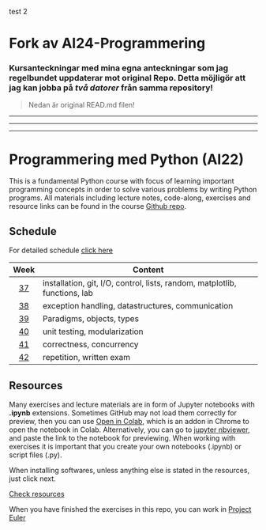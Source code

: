 test 2
# Fork av AI24-Programmering
### Kursanteckningar med mina egna anteckningar som jag regelbundet uppdaterar mot original Repo. Detta möjligör att jag kan jobba på *två datorer* från samma repository!
> Nedan är original READ.md filen!
---
---
---

# Programmering med Python (AI22)

This is a fundamental Python course with focus of learning important programming concepts in order to solve various problems by writing Python programs. All materials including lecture notes, code-along, exercises and resource links can be found in the course [Github repo][ghr].

[ghr]: https://github.com/pr0fez/AI24-Programmering



## Schedule

For detailed schedule [click here][time_sched]

[time_sched]: https://github.com/pr0fez/AI24-Programmering/blob/master/ScheduleAI24.md

|   Week   | Content                                                                                      |
| :------: | -------------------------------------------------------------------------------------------- |
| [37][w1] | installation, git, I/O, control, lists, random, matplotlib, functions, lab                             |
| [38][w2] | exception handling, datastructures, communication                           |
| [39][w3] | Paradigms, objects, types  |
| [40][w4] | unit testing, modularization
| [41][w5] | correctness, concurrency |                                                        
| [42][w6] | repetition, written exam                                              |

[w1]: https://github.com/pr0fez/AI24-Programmering/blob/master/Resources/Week1.md
[w2]: https://github.com/pr0fez/AI24-Programmering/blob/master/Resources/Week2.md
[w3]: https://github.com/pr0fez/AI24-Programmering/blob/master/Resources/Week3.md
[w4]: https://github.com/pr0fez/AI24-Programmering/blob/master/Resources/Week4.md
[w5]: https://github.com/pr0fez/AI24-Programmering/blob/master/Resources/Week5.md
[w6]: https://github.com/pr0fez/AI24-Programmering/blob/master/Resources/Week6.md

## Resources

Many exercises and lecture materials are in form of Jupyter notebooks with **.ipynb** extensions. Sometimes GitHub may not load them correctly for preview, then you can use [Open in Colab][colab_addon], which is an addon in Chrome to open the notebook in Colab. Alternatively, you can go to [jupyter nbviewer][nbviewer], and paste the link to the notebook for previewing. When working with exercises it is important that you create your own notebooks (.ipynb) or script files (.py).

[nbviewer]: https://nbviewer.jupyter.org/
[colab_addon]: https://chrome.google.com/webstore/detail/open-in-colab/iogfkhleblhcpcekbiedikdehleodpjo?hl=sv

When installing softwares, unless anything else is stated in the resources, just click next.

[Check resources](https://github.com/pr0fez/AI24-Programmering/tree/master/Resources)

When you have finished the exercises in this repo, you can work in [Project Euler](https://projecteuler.net/)
